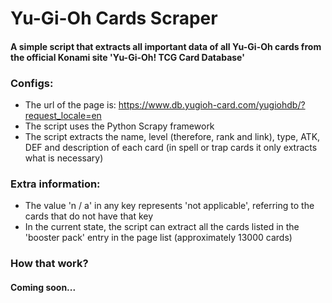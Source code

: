 # Yu-Gi-Oh Cards Scraper
#### A simple script that extracts all important data of all Yu-Gi-Oh cards from the official Konami site 'Yu-Gi-Oh! TCG Card Database'

### Configs:
- The url of the page is: https://www.db.yugioh-card.com/yugiohdb/?request_locale=en
- The script uses the Python Scrapy framework
- The script extracts the name, level (therefore, rank and link), type, ATK, DEF and description of each card (in spell or trap cards it only extracts what is necessary)

### Extra information:
- The value 'n / a' in any key represents 'not applicable', referring to the cards that do not have that key
- In the current state, the script can extract all the cards listed in the 'booster pack' entry in the page list (approximately 13000 cards)

### How that work?
#### Coming soon...
